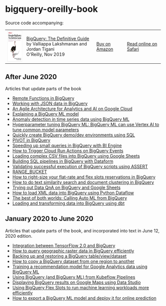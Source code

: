 # bigquery-oreilly-book

Source code accompanying:

<table>
<tr>
  <td>
  <img src="cover.jpeg" height="100"/>
  </td>
  <td>
  <a href="https://www.oreilly.com/library/view/google-bigquery-the/9781492044451/">BigQuery: The Definitive Guide</a> <br/>
  by Valliappa Lakshmanan and Jordan Tigani <br/>
  O'Reilly, Nov 2019
  </td>
  <td>
    <a href="https://amazon.com/Google-BigQuery-Definitive-Warehousing-Analytics/dp/1492044466">Buy on Amazon</a>
  </td>
  <td>
    <a href="https://www.oreilly.com/library/view/google-bigquery-the/9781492044451/">Read online on Safari</a>
  </td>
</table>

## After June 2020
Articles that update parts of the book
* [Remote Functions in BigQuery](https://towardsdatascience.com/remote-functions-in-bigquery-af9921498438)
* [Working with JSON data in BigQuery](https://medium.com/google-cloud/working-with-json-data-in-bigquery-24ca8fd6e90c)
* [An Agile Architecture for Analytics and AI on Google Cloud](https://medium.com/google-cloud/an-agile-architecture-for-analytics-and-ai-on-google-cloud-6415e692591f)
* [Explaining a BigQuery ML model](https://lakshmanok.medium.com/explaining-a-bigquery-ml-model-5cf8d9636ec9)
* [Anomaly detection in time series data using BigQuery ML](https://lakshmanok.medium.com/anomaly-detection-in-time-series-data-using-bigquery-ml-b70e10a9f3ff)
* [Hyperparameter tuning BigQuery ML: BigQuery ML can use Vertex AI to tune common model parameters](https://medium.com/google-cloud/hyperparameter-tuning-directly-within-bigquery-ml-a0affb0991ae)
* [Quickly create BigQuery demo/dev environments using SQL](https://lakshmanok.medium.com/quickly-create-bigquery-demo-dev-environments-using-sql-b14f734f7f96)
* [PIVOT in BigQuery](https://towardsdatascience.com/pivot-in-bigquery-4eefde28b3be)
* [Speeding up small queries in BigQuery with BI Engine](https://lakshmanok.medium.com/speeding-up-small-queries-in-bigquery-with-bi-engine-4ac8420a2ef0)
* [How to Trigger Cloud Run Actions on BigQuery Events](https://lakshmanok.medium.com/how-to-trigger-cloud-run-actions-on-bigquery-events-e818ee910560)
* [Loading complex CSV files into BigQuery using Google Sheets](https://cloud.google.com/blog/topics/developers-practitioners/loading-complex-csv-files-bigquery-using-google-sheets)
* [Building SQL pipelines in BigQuery with Dataform](https://medium.com/google-cloud/building-sql-pipelines-in-bigquery-with-dataform-part-1-9e96f14ec664)
* [Validating successful execution of BigQuery scripts using ASSERT](https://medium.com/google-cloud/validating-successful-execution-of-bigquery-scripts-using-assert-c82f7ff9cfa8)
* [RANGE_BUCKET](https://stackoverflow.com/questions/62355815/how-do-you-replace-a-value-by-its-percentile-in-bigquery)
* [How to right-size your flat-rate and flex slots reservations in BigQuery](https://medium.com/google-cloud/how-to-move-from-on-demand-pricing-to-reservations-in-bigquery-65552cbebd45)
* [How to do text similarity search and document clustering in BigQuery](https://towardsdatascience.com/how-to-do-text-similarity-search-and-document-clustering-in-bigquery-75eb8f45ab65)
* [Trying out Data QnA on BigQuery and Google Sheets](https://medium.com/daas-labs/trying-out-data-qna-on-bigquery-and-google-sheets-e47939fddf25)
* [How to load XML data into BigQuery using Python Dataflow](https://medium.com/google-cloud/how-to-load-xml-data-into-bigquery-using-python-dataflow-fd1580e4af48)
* [The best of both worlds: Calling Auto ML from BigQuery](https://towardsdatascience.com/the-best-of-both-worlds-calling-auto-ml-from-bigquery-9dfd433a45d6)
* [Loading and transforming data into BigQuery using dbt](https://medium.com/google-cloud/loading-and-transforming-data-into-bigquery-using-dbt-65307ad401cd)


## January 2020 to June 2020
Articles that update parts of the book, and incorporated into text in June 12, 2020 edition.
* [Integration between TensorFlow 2.0 and BigQuery](https://towardsdatascience.com/how-to-read-bigquery-data-from-tensorflow-2-0-efficiently-9234b69165c8)
* [How to query geographic raster data in BigQuery efficiently](https://medium.com/google-cloud/how-to-query-geographic-raster-data-in-bigquery-efficiently-b178b1a5e723)
* [Backing up and restoring a BigQuery table/view/dataset](https://medium.com/google-cloud/how-to-backup-a-bigquery-table-or-dataset-to-google-cloud-storage-and-restore-from-it-6ef7eb322c6d)
* [How to copy a BigQuery dataset from one region to another](https://medium.com/google-cloud/how-to-copy-a-bigquery-dataset-from-one-region-to-another-8388d74da2ac)
* [Training a recommendation model for Google Analytics data using BigQuery ML](https://towardsdatascience.com/training-a-recommendation-model-for-google-analytics-data-using-bigquery-ml-2327f9a2e8e9)
* [Using BigQuery (and BigQuery ML) from Kubeflow Pipelines](https://medium.com/google-cloud/using-bigquery-and-bigquery-ml-from-kubeflow-pipelines-991a2fa4bea8)
* [Displaying BigQuery results on Google Maps using Data Studio](https://medium.com/google-cloud/displaying-bigquery-results-on-google-maps-using-data-studio-bded264bfd53)
* [Using BigQuery Flex Slots to run machine learning workloads more efficiently](https://medium.com/google-cloud/using-bigquery-flex-slots-to-run-machine-learning-workloads-more-efficiently-7fc7f400f7a7)
* [How to export a BigQuery ML model and deploy it for online prediction](https://medium.com/@lakshmanok/how-to-export-a-bigquery-ml-model-and-deploy-it-for-online-prediction-a7e4d44c4c93)
